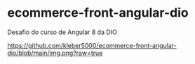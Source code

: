 # ecommerce-front-angular-dio
Desafio do curso de Angular 8 da DIO

https://github.com/kleber5000/ecommerce-front-angular-dio/blob/main/img.png?raw=true
